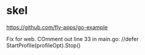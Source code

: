 # skel


https://github.com/fly-apps/go-example


Fix for web. COmment out line 33 in main.go: //defer StartProfile(profileOpt).Stop()



